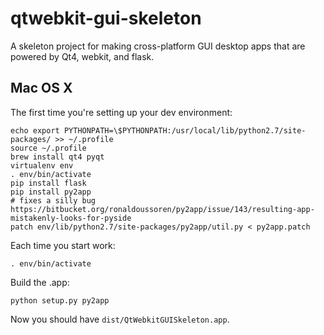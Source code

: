 # qtwebkit-gui-skeleton

A skeleton project for making cross-platform GUI desktop apps that are powered by Qt4, webkit, and flask.

## Mac OS X

The first time you're setting up your dev environment:

    echo export PYTHONPATH=\$PYTHONPATH:/usr/local/lib/python2.7/site-packages/ >> ~/.profile
    source ~/.profile
    brew install qt4 pyqt
    virtualenv env
    . env/bin/activate
    pip install flask
    pip install py2app
    # fixes a silly bug https://bitbucket.org/ronaldoussoren/py2app/issue/143/resulting-app-mistakenly-looks-for-pyside
    patch env/lib/python2.7/site-packages/py2app/util.py < py2app.patch

Each time you start work:

    . env/bin/activate

Build the .app:

    python setup.py py2app

Now you should have `dist/QtWebkitGUISkeleton.app`.
